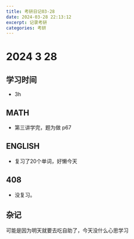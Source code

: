```yaml
---
title: 考研日记03-28
date: 2024-03-28 22:13:12
excerpt: 记录考研
categories: 考研
---
```

# 2024 3 28

## 学习时间

- 3h

## MATH

- 第三讲学完，题为做 p67

## ENGLISH

- 复习了20个单词，好懒今天

## 408

- 没复习。



## 杂记

可能是因为明天就要去吃自助了，今天没什么心思学习